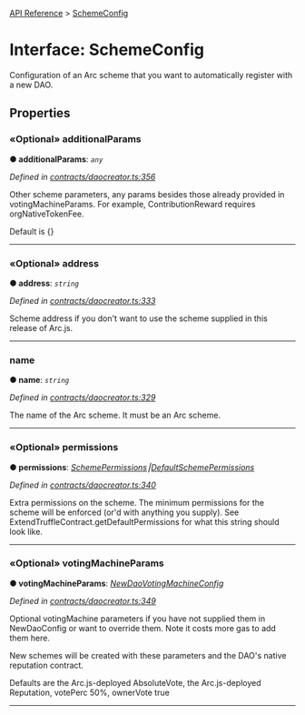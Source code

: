 [API Reference](../README.md) > [SchemeConfig](../interfaces/SchemeConfig.md)



# Interface: SchemeConfig


Configuration of an Arc scheme that you want to automatically register with a new DAO.


## Properties
<a id="additionalParams"></a>

### «Optional» additionalParams

**●  additionalParams**:  *`any`* 

*Defined in [contracts/daocreator.ts:356](https://github.com/daostack/arc.js/blob/caacbb2/lib/contracts/daocreator.ts#L356)*



Other scheme parameters, any params besides those already provided in votingMachineParams. For example, ContributionReward requires orgNativeTokenFee.

Default is {}




___

<a id="address"></a>

### «Optional» address

**●  address**:  *`string`* 

*Defined in [contracts/daocreator.ts:333](https://github.com/daostack/arc.js/blob/caacbb2/lib/contracts/daocreator.ts#L333)*



Scheme address if you don't want to use the scheme supplied in this release of Arc.js.




___

<a id="name"></a>

###  name

**●  name**:  *`string`* 

*Defined in [contracts/daocreator.ts:329](https://github.com/daostack/arc.js/blob/caacbb2/lib/contracts/daocreator.ts#L329)*



The name of the Arc scheme. It must be an Arc scheme.




___

<a id="permissions"></a>

### «Optional» permissions

**●  permissions**:  *[SchemePermissions](../enums/SchemePermissions.md)⎮[DefaultSchemePermissions](../enums/DefaultSchemePermissions.md)* 

*Defined in [contracts/daocreator.ts:340](https://github.com/daostack/arc.js/blob/caacbb2/lib/contracts/daocreator.ts#L340)*



Extra permissions on the scheme. The minimum permissions for the scheme will be enforced (or'd with anything you supply). See ExtendTruffleContract.getDefaultPermissions for what this string should look like.




___

<a id="votingMachineParams"></a>

### «Optional» votingMachineParams

**●  votingMachineParams**:  *[NewDaoVotingMachineConfig](NewDaoVotingMachineConfig.md)* 

*Defined in [contracts/daocreator.ts:349](https://github.com/daostack/arc.js/blob/caacbb2/lib/contracts/daocreator.ts#L349)*



Optional votingMachine parameters if you have not supplied them in NewDaoConfig or want to override them. Note it costs more gas to add them here.

New schemes will be created with these parameters and the DAO's native reputation contract.

Defaults are the Arc.js-deployed AbsoluteVote, the Arc.js-deployed Reputation, votePerc 50%, ownerVote true




___


